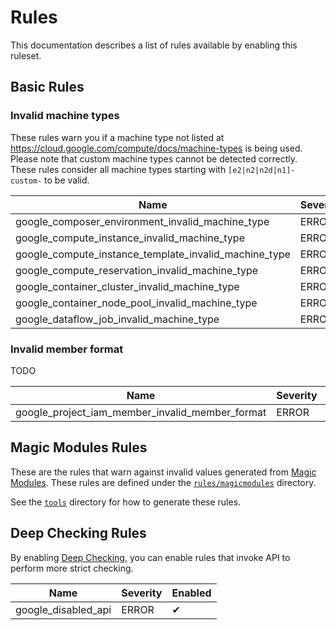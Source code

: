 # Rules

This documentation describes a list of rules available by enabling this ruleset.

## Basic Rules

### Invalid machine types

These rules warn you if a machine type not listed at https://cloud.google.com/compute/docs/machine-types is being used. Please note that custom machine types cannot be detected correctly. These rules consider all machine types starting with `[e2|n2|n2d|n1]-custom-` to be valid.

|Name|Severity|Enabled|
| --- | --- | --- |
|google_composer_environment_invalid_machine_type|ERROR|✔|
|google_compute_instance_invalid_machine_type|ERROR|✔|
|google_compute_instance_template_invalid_machine_type|ERROR|✔|
|google_compute_reservation_invalid_machine_type|ERROR|✔|
|google_container_cluster_invalid_machine_type|ERROR|✔|
|google_container_node_pool_invalid_machine_type|ERROR|✔|
|google_dataflow_job_invalid_machine_type|ERROR|✔|

### Invalid member format

TODO

|Name|Severity|Enabled|
| --- | --- | --- |
|google_project_iam_member_invalid_member_format|ERROR|✔|

## Magic Modules Rules

These are the rules that warn against invalid values generated from [Magic Modules](https://github.com/terraform-linters/magic-modules). These rules are defined under the [`rules/magicmodules`](../../rules/magicmodules) directory.

See the [`tools`](../../tools) directory for how to generate these rules.

## Deep Checking Rules

By enabling [Deep Checking](../deep_checking.md), you can enable rules that invoke API to perform more strict checking.

|Name|Severity|Enabled|
| --- | --- | --- |
|google_disabled_api|ERROR|✔|

